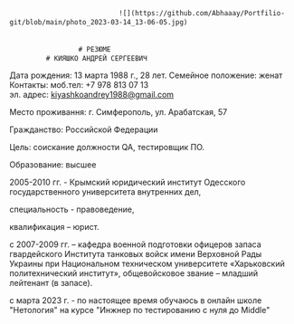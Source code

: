 
	 
                               ![](https://github.com/Abhaaay/Portfilio-git/blob/main/photo_2023-03-14_13-06-05.jpg)


                     # РЕЗЮМЕ
             # КИЯШКО АНДРЕЙ СЕРГЕЕВИЧ

Дата рождения: 13 марта  1988 г., 28 лет.
Семейное положение:  женат
Контакты: моб.тел:   +7 978 813 07 13       
эл. адрес: kiyashkoandrey1988@gmail.com

Место проживання:   г. Симферополь, ул. Арабатская, 57

Гражданство: Российской Федерации

Цель: соискание должности QA, тестировщик ПО.

Образование:   высшее

2005-2010 гг. - Крымский юридический институт 
Одесского государственного университета внутренних дел, 

специальность - правоведение, 

квалификация – юрист.

c 2007-2009 гг.  –  кафедра военной подготовки офицеров запаса гвардейского Института танковых войск имени Верховной Рады Украины при Национальном техническом университете «Харьковский политехнический институт», общевойсковое звание – младший лейтенант (в запасе).  

c марта 2023 г. - по настоящее время обучаюсь в онлайн школе "Нетология" на  курсе "Инжнер по тестированию с нуля до Middle"

             
              


